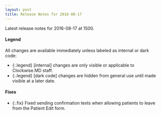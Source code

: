 ```yaml
---
layout: post
title: Release Notes for 2016-08-17
---
```


Latest release notes for 2016-08-17 at 1500.

<div class='legend' markdown='1'>

#### Legend

All changes are available immediately unless labeled as internal or dark code:

- {:.legend} [internal] changes are only visible or applicable to Clockwise.MD staff.
- {:.legend} [dark code] changes are hidden from general use until made visible at a later date.

</div>


<div class='fixes' markdown='1'>

#### Fixes

- {:.fix} Fixed sending confirmation texts when allowing patients to leave from the Patient Edit form.

</div>
